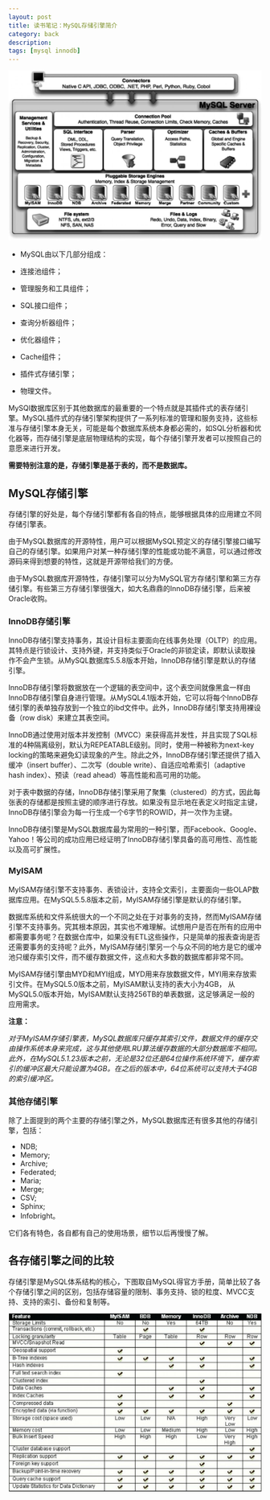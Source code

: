 ```yaml
---
layout: post
title: 读书笔记：MySQL存储引擎简介
category: back
description: 
tags: [mysql innodb]
---
```


<p class="picture"><img alt="" src="/assets/img/2015-6-12/mysql-infrustructure.jpg"/></p>

* MySQL由以下几部分组成：

* 连接池组件；
* 管理服务和工具组件；
* SQL接口组件；
* 查询分析器组件；
* 优化器组件；
* Cache组件；
* 插件式存储引擎；
* 物理文件。

MySQl数据库区别于其他数据库的最重要的一个特点就是其插件式的表存储引擎。MySQL插件式的存储引擎架构提供了一系列标准的管理和服务支持，这些标准与存储引擎本身无关，可能是每个数据库系统本身都必需的，如SQL分析器和优化器等，而存储引擎是底层物理结构的实现，每个存储引擎开发者可以按照自己的意愿来进行开发。

**需要特别注意的是，存储引擎是基于表的，而不是数据库。**

## **MySQL存储引擎**

存储引擎的好处是，每个存储引擎都有各自的特点，能够根据具体的应用建立不同存储引擎表。

由于MySQL数据库的开源特性，用户可以根据MySQL预定义的存储引擎接口编写自己的存储引擎。如果用户对某一种存储引擎的性能或功能不满意，可以通过修改源码来得到想要的特性，这就是开源带给我们的方便。

由于MySQL数据库开源特性，存储引擎可以分为MySQL官方存储引擎和第三方存储引擎。有些第三方存储引擎很强大，如大名鼎鼎的InnoDB存储引擎，后来被Oracle收购。

### **InnoDB存储引擎**

InnoDB存储引擎支持事务，其设计目标主要面向在线事务处理（OLTP）的应用。其特点是行锁设计、支持外键，并支持类似于Oracle的非锁定读，即默认读取操作不会产生锁。从MySQL数据库5.5.8版本开始，InnoDB存储引擎是默认的存储引擎。

InnoDB存储引擎将数据放在一个逻辑的表空间中，这个表空间就像黑盒一样由InnoDB存储引擎自身进行管理。从MySQL4.1版本开始，它可以将每个InnoDB存储引擎的表单独存放到一个独立的ibd文件中。此外，InnoDB存储引擎支持用裸设备（row disk）来建立其表空间。

InnoDB通过使用对版本并发控制（MVCC）来获得高并发性，并且实现了SQL标准的4种隔离级别，默认为REPEATABLE级别。同时，使用一种被称为next-key locking的策略来避免幻读现象的产生。除此之外，InnoDB存储引擎还提供了插入缓冲（insert buffer）、二次写（double write）、自适应哈希索引（adaptive hash index）、预读（read ahead）等高性能和高可用的功能。

对于表中数据的存储，InnoDB存储引擎采用了聚集（clustered）的方式，因此每张表的存储都是按照主键的顺序进行存放。如果没有显示地在表定义时指定主键，InnoDB存储引擎会为每一行生成一个6字节的ROWID，并一次作为主键。

InnoDB存储引擎是MySQL数据库最为常用的一种引擎，而Facebook、Google、Yahoo！等公司的成功应用已经证明了InnoDB存储引擎具备的高可用性、高性能以及高可扩展性。

### **MyISAM**

MyISAM存储引擎不支持事务、表锁设计，支持全文索引，主要面向一些OLAP数据库应用。在MySQL5.5.8版本之前，MyISAM存储引擎是默认的存储引擎。

数据库系统和文件系统很大的一个不同之处在于对事务的支持，然而MyISAM存储引擎不支持事务。究其根本原因，其实也不难理解。试想用户是否在所有的应用中都需要事务呢？在数据仓库中，如果没有ETL这些操作，只是简单的报表查询是否还需要事务的支持呢？此外，MyISAM存储引擎另一个与众不同的地方是它的缓冲池只缓存索引文件，而不缓存数据文件，这点和大多数的数据库都非常不同。

MyISAM存储引擎由MYD和MYI组成，MYD用来存放数据文件，MYI用来存放索引文件。在MySQL5.0版本之前，MyISAM默认支持的表大小为4GB， 从MySQL5.0版本开始，MyISAM默认支持256TB的单表数据，这足够满足一般的应用需求。

**注意：**

*对于MyISAM存储引擎表，MySQL数据库只缓存其索引文件，数据文件的缓存交由操作系统本身来完成，这与其他使用LRU算法缓存数据的大部分数据库不相同。此外，在MySQL5.1.23版本之前，无论是32位还是64位操作系统环境下，缓存索引的缓冲区最大只能设置为4GB。在之后的版本中，64位系统可以支持大于4GB的索引缓冲区。*

### **其他存储引擎**

除了上面提到的两个主要的存储引擎之外，MySQL数据库还有很多其他的存储引擎，包括：

* NDB;
* Memory;
* Archive;
* Federated;
* Maria;
* Merge;
* CSV;
* Sphinx;
* Infobright。

它们各有特色，各自都有自己的使用场景，细节以后再慢慢了解。

## **各存储引擎之间的比较**

存储引擎是MySQL体系结构的核心，下图取自MySQL得官方手册，简单比较了各个存储引擎之间的区别，包括存储容量的限制、事务支持、锁的粒度、MVCC支持、支持的索引、备份和复制等。

<p class="picture"><img alt="" src="/assets/img/2015-6-12/engine-comparation.jpg"/></p>